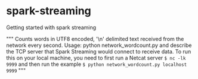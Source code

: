 # spark-streaming
Getting started with spark streaming

"""
 Counts words in UTF8 encoded, '\n' delimited text received from the network every second.
 Usage: python network_wordcount.py <hostname> <port>
   <hostname> and <port> describe the TCP server that Spark Streaming would connect to receive data.
 To run this on your local machine, you need to first run a Netcat server
    `$ nc -lk 9999`
 and then run the example
    `$ python network_wordcount.py localhost 9999`
"""